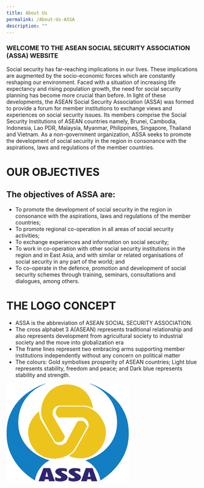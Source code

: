 ```yaml
---
title: About Us
permalink: /About-Us-ASSA
description: ""
---
```

### WELCOME TO THE ASEAN SOCIAL SECURITY ASSOCIATION (ASSA) WEBSITE
Social security has far-reaching implications in our lives. These implications are augmented by the socio-economic forces which are constantly reshaping our environment. Faced with a situation of increasing life expectancy and rising population growth, the need for social security planning has become more
crucial than before.
In light of these developments, the ASEAN Social Security Association (ASSA) was formed to provide a forum for member institutions to exchange views and experiences on social security issues. Its members comprise the Social Security Institutions of ASEAN countries namely, Brunei, Cambodia, Indonesia, Lao PDR, Malaysia, Myanmar, Philippines, Singapore, Thailand and Vietnam. As a non-government organization, ASSA seeks to promote the development
of social security in the region in consonance with the aspirations, laws and regulations of the member countries.
# OUR OBJECTIVES
## The objectives of ASSA are:
* To promote the development of social security in the region in consonance with the aspirations, laws and regulations of the member countries;
* To promote regional co-operation in all areas of social security activities;
* To exchange experiences and information on social security;
* To work in co-operation with other social security institutions in the region and in East Asia, and with similar or related organisations of social security in any part of the world; and
* To co-operate in the defence, promotion and development of social security schemes through training, seminars, consultations and dialogues, among others.

# THE LOGO CONCEPT
<div class="row">
<div class="col is-8">
<ul>
	<li>ASSA is the abbreviation of ASEAN SOCIAL SECURITY ASSOCIATION.</li>
	<li>The cross alphabet 3 A(ASEAN) represents traditional relationship and also represents development from agricultural society to industrial society and the move into globalization era</li>
	<li>The frame lines represent two embracing arms supporting member institutions independently without any concern on political matter</li>
	<li>The colours: Gold symbolises prosperity of ASEAN countries; Light blue represents stability, freedom and peace; and Dark blue represents stability and strength.</li>
</ul>
</div>
<div class="col is-4">
<img src="/images/assa-about-logo.png"/>
</div>
</div>